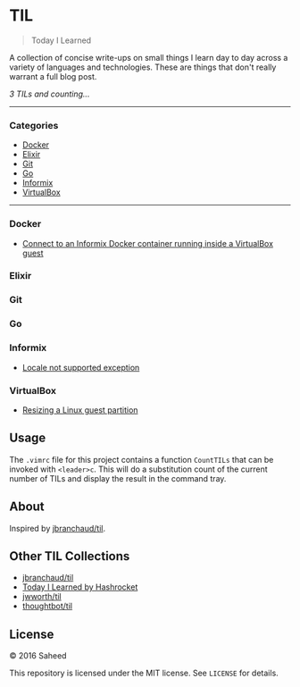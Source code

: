 # TIL

> Today I Learned

A collection of concise write-ups on small things I learn day to day across a
variety of languages and technologies. These are things that don't really
warrant a full blog post. 

_3 TILs and counting..._

---

### Categories

* [Docker](#docker)
* [Elixir](#elixir)
* [Git](#git)
* [Go](#go)
* [Informix](#informix)
* [VirtualBox](#virtualbox)

---


### Docker

- [Connect to an Informix Docker container running inside a VirtualBox guest](docker/informix-container-inside-virtualbox-guest-os.md)

### Elixir

### Git

### Go

### Informix

- [Locale not supported exception](informix/locale-not-supported-exception.md)

### VirtualBox

- [Resizing a Linux guest partition](virtualbox/resizing-linux-guest-partition.md)


## Usage

The `.vimrc` file for this project contains a function `CountTILs` that can
be invoked with `<leader>c`. This will do a substitution count of the
current number of TILs and display the result in the command tray.

## About

Inspired by [jbranchaud/til](https://github.com/jbranchaud/til).


## Other TIL Collections

* [jbranchaud/til](https://github.com/jbranchaud/til)
* [Today I Learned by Hashrocket](https://til.hashrocket.com)
* [jwworth/til](https://github.com/jwworth/til)
* [thoughtbot/til](https://github.com/thoughtbot/til)

## License

&copy; 2016 Saheed

This repository is licensed under the MIT license. See `LICENSE` for
details.
